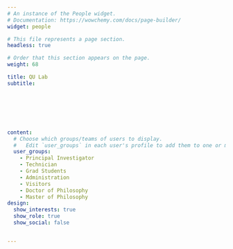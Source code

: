 ```yaml
---
# An instance of the People widget.
# Documentation: https://wowchemy.com/docs/page-builder/
widget: people

# This file represents a page section.
headless: true

# Order that this section appears on the page.
weight: 68

title: QU Lab
subtitle:







content:
  # Choose which groups/teams of users to display.
  #   Edit `user_groups` in each user's profile to add them to one or more of these groups.
  user_groups:
    - Principal Investigator
    - Technician
    - Grad Students
    - Administration
    - Visitors
    - Doctor of Philosophy
    - Master of Philosophy
design:
  show_interests: true
  show_role: true
  show_social: false


---
```

